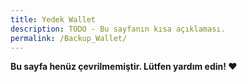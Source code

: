 ```yaml
---
title: Yedek Wallet
description: TODO - Bu sayfanın kısa açıklaması.
permalink: /Backup_Wallet/
---
```


**Bu sayfa henüz çevrilmemiştir. Lütfen yardım edin! ❤**
